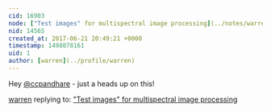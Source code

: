 ```yaml
---
cid: 16903
node: ["Test images" for multispectral image processing](../notes/warren/06-21-2017/test-images-for-multispectral-image-processing)
nid: 14565
created_at: 2017-06-21 20:49:21 +0000
timestamp: 1498078161
uid: 1
author: [warren](../profile/warren)
---
```


Hey [@ccpandhare](/profile/ccpandhare) - just a heads up on this!


[warren](../profile/warren) replying to: ["Test images" for multispectral image processing](../notes/warren/06-21-2017/test-images-for-multispectral-image-processing)

